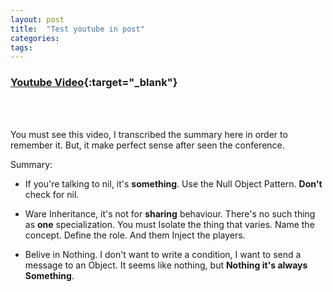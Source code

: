 ```yaml
---
layout: post
title:  "Test youtube in post"
categories:
tags:
---
```


### [Youtube Video](http://http://youtube.com/watch?v=29MAL8pJImQ){:target="_blank"}

<br />
<div class="youtube" id="29MAL8pJImQ"></div>
<br />

<!--more-->
You must see this video, I transcribed the summary here in order to remember it. But, it make perfect sense after seen the conference.

Summary:

* If you're talking to nil, it's **something**. Use the Null Object Pattern. **Don't** check for nil.

* Ware Inheritance, it's not for **sharing** behaviour. There's no such thing as **one** specialization. You must Isolate the thing that varies. Name the concept. Define the role. And them Inject the players.

* Belive in Nothing. I don't want to write a condition, I want to send a message to an Object. It seems like nothing, but **Nothing it's always Something**.

